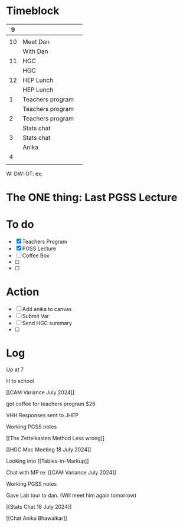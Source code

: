 # Timeblock

| 9   |                  |     |
| --- | ---------------- | --- |
|     |                  |     |
| 10  | Meet Dan         |     |
|     | With Dan         |     |
| 11  | HGC              |     |
|     | HGC              |     |
| 12  | HEP Lunch        |     |
|     | HEP Lunch        |     |
| 1   | Teachers program |     |
|     | Teachers program |     |
| 2   | Teachers program |     |
|     | Stats chat       |     |
| 3   | Stats chat       |     |
|     | Anika            |     |
| 4   |                  |     |
|     |                  |     |

W:
DW:
OT: 
ex:

# The ONE thing:  Last PGSS Lecture

# To do
 - [x] Teachers Program 
 - [x] PGSS Lecture
 - [ ]  Coffee Box
 - [ ] 
 - [ ]  

# Action
 - [ ] Add anika to canvas
 - [ ] Submit Var
 - [ ]  Send HGC summary
 - [ ]  



# Log

Up at 7

H to school

[[CAM Variance July 2024]]

got coffee for teachers program $26

VHH Responses sent to JHEP

Working PGSS notes

[[The Zettelkasten Method Less wrong]]


[[HGC Mac Meeting 18 July 2024]]


Looking into [[Tables-in-Markup]]

Chat with MP re: [[CAM Variance July 2024]]

Working PGSS notes

Gave Lab tour to dan. 
  (Will meet him again tomorrow)


[[Stats Chat 18 July 2024]]

[[Chat Anika Bhawalkar]]
